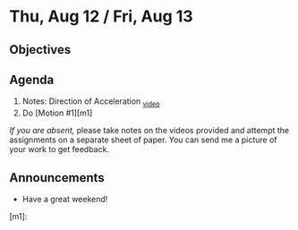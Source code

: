Thu, Aug 12 / Fri, Aug 13
=====================

Objectives
------------


Agenda  
---------  

1. Notes: Direction of Acceleration <sub>[video][dir]</sub>
2. Do [Motion #1][m1]

*If you are absent,* please take notes on the videos provided and attempt the assignments on a separate sheet of paper.  You can send me a picture of your work to get feedback.


Announcements
-------------  
- Have a great weekend!

[dir]: https://youtu.be/q4ec-myEBIE?t=389
[m1]:

<!--stackedit_data:
eyJoaXN0b3J5IjpbMTIwODU3MDExNCwtODE3MDUzMDEzLC0xNT
Y3MDU4MzU1LDIwMjQ3NTI1MjQsMTg4NjY0NzE0MCwtMjcyMDM4
MjcsMTMwMzMzNDgyNywxNTUxOTUzMTM2LC0xMTA2MTk3NTE1LC
0xMjgxNzQyMjM2LDE4NDkxMTc4MDUsOTA4OTAxMDU4LDkxMzk4
Nzk2NiwxNTI5OTQ2MDU4LDE2OTIyNDg3NTEsNDM1MjYyNTAyLD
I2NjQwODgyMiwxNzk1MDk0ODg3LC0xODE4NjYyMjcxLC0xMDY1
MzMzNTIwXX0=
-->